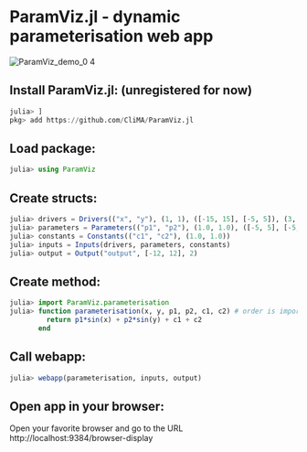 # ParamViz.jl - dynamic parameterisation web app 
![ParamViz_demo_0 4](https://github.com/CliMA/ParamViz.jl/assets/22160257/f16d7704-d083-439d-b090-568c74733975)

## Install ParamViz.jl: (unregistered for now)
```jl
julia> ]
pkg> add https://github.com/CliMA/ParamViz.jl
```
## Load package:
```jl
julia> using ParamViz
```
## Create structs:
```jl
julia> drivers = Drivers(("x", "y"), (1, 1), ([-15, 15], [-5, 5]), (3, 1))
julia> parameters = Parameters(("p1", "p2"), (1.0, 1.0), ([-5, 5], [-5, 5]), (10, 2))
julia> constants = Constants(("c1", "c2"), (1.0, 1.0))
julia> inputs = Inputs(drivers, parameters, constants)
julia> output = Output("output", [-12, 12], 2)
```
## Create method:
```jl
julia> import ParamViz.parameterisation 
julia> function parameterisation(x, y, p1, p2, c1, c2) # order is important
         return p1*sin(x) + p2*sin(y) + c1 + c2
       end
```
## Call webapp:
```jl
julia> webapp(parameterisation, inputs, output)
```
## Open app in your browser: 
Open your favorite browser and go to the URL http://localhost:9384/browser-display

